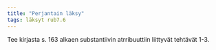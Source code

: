 ```yaml
---
title: "Perjantain läksy"
tags: läksyt rub7.6
---
```


Tee kirjasta s. 163 alkaen substantiivin atrribuuttiin liittyvät tehtävät 1-3.